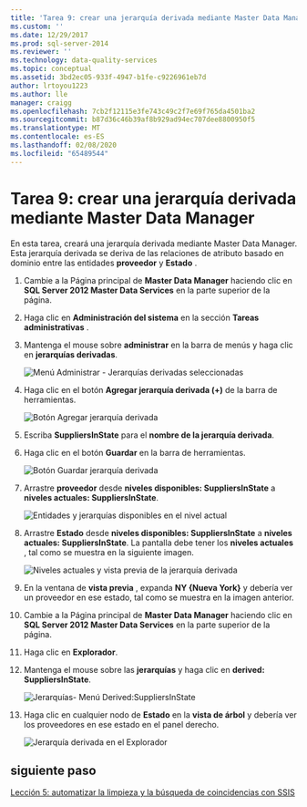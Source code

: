 ```yaml
---
title: 'Tarea 9: crear una jerarquía derivada mediante Master Data Manager | Microsoft Docs'
ms.custom: ''
ms.date: 12/29/2017
ms.prod: sql-server-2014
ms.reviewer: ''
ms.technology: data-quality-services
ms.topic: conceptual
ms.assetid: 3bd2ec05-933f-4947-b1fe-c9226961eb7d
author: lrtoyou1223
ms.author: lle
manager: craigg
ms.openlocfilehash: 7cb2f12115e3fe743c49c2f7e69f765da4501ba2
ms.sourcegitcommit: b87d36c46b39af8b929ad94ec707dee8800950f5
ms.translationtype: MT
ms.contentlocale: es-ES
ms.lasthandoff: 02/08/2020
ms.locfileid: "65489544"
---
```

# <a name="task-9-creating-a-derived-hierarchy-using-master-data-manager"></a>Tarea 9: crear una jerarquía derivada mediante Master Data Manager
  En esta tarea, creará una jerarquía derivada mediante Master Data Manager. Esta jerarquía derivada se deriva de las relaciones de atributo basado en dominio entre las entidades **proveedor** y **Estado** .  
  
1.  Cambie a la Página principal de **Master Data Manager** haciendo clic en **SQL Server 2012 Master Data Services** en la parte superior de la página.  
  
2.  Haga clic en **Administración del sistema** en la sección **Tareas administrativas** .  
  
3.  Mantenga el mouse sobre **administrar** en la barra de menús y haga clic en **jerarquías derivadas**.  
  
     ![Menú Administrar - Jerarquías derivadas seleccionadas](../../2014/tutorials/media/et-creatingaderivedhierarchyusingmdm-01.jpg "Menú Administrar - Jerarquías derivadas seleccionadas")  
  
4.  Haga clic en el botón **Agregar jerarquía derivada (+)** de la barra de herramientas.  
  
     ![Botón Agregar jerarquía derivada](../../2014/tutorials/media/et-creatingaderivedhierarchyusingmdm-02.jpg "Botón Agregar jerarquía derivada")  
  
5.  Escriba **SuppliersInState** para el **nombre de la jerarquía derivada**.  
  
6.  Haga clic en el botón **Guardar** en la barra de herramientas.  
  
     ![Botón Guardar jerarquía derivada](../../2014/tutorials/media/et-creatingaderivedhierarchyusingmdm-03.jpg "Botón Guardar jerarquía derivada")  
  
7.  Arrastre **proveedor** desde **niveles disponibles: SuppliersInState** a **niveles actuales: SuppliersInState**.  
  
     ![Entidades y jerarquías disponibles en el nivel actual](../../2014/tutorials/media/et-creatingaderivedhierarchyusingmdm-04.jpg "Entidades y jerarquías disponibles en el nivel actual")  
  
8.  Arrastre **Estado** desde **niveles disponibles: SuppliersInState** a **niveles actuales: SuppliersInState**. La pantalla debe tener los **niveles actuales** , tal como se muestra en la siguiente imagen.  
  
     ![Niveles actuales y vista previa de la jerarquía derivada](../../2014/tutorials/media/et-creatingaderivedhierarchyusingmdm-05.jpg "Niveles actuales y vista previa de la jerarquía derivada")  
  
9. En la ventana de **vista previa** , expanda **NY {Nueva York}** y debería ver un proveedor en ese estado, tal como se muestra en la imagen anterior.  
  
10. Cambie a la Página principal de **Master Data Manager** haciendo clic en **SQL Server 2012 Master Data Services** en la parte superior de la página.  
  
11. Haga clic en **Explorador**.  
  
12. Mantenga el mouse sobre las **jerarquías** y haga clic en **derived: SuppliersInState**.  
  
     ![Jerarquías- Menú Derived:SuppliersInState](../../2014/tutorials/media/et-creatingaderivedhierarchyusingmdm-06.jpg "Jerarquías- Menú Derived:SuppliersInState")  
  
13. Haga clic en cualquier nodo de **Estado** en la **vista de árbol** y debería ver los proveedores en ese estado en el panel derecho.  
  
     ![Jerarquía derivada en el Explorador](../../2014/tutorials/media/et-creatingaderivedhierarchyusingmdm-07.jpg "Jerarquía derivada en el Explorador")  
  
## <a name="next-step"></a>siguiente paso  
 [Lección 5: automatizar la limpieza y la búsqueda de coincidencias con SSIS](../../2014/tutorials/lesson-5-automating-the-cleansing-and-matching-using-ssis.md)  
  
  
